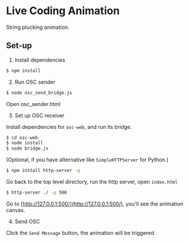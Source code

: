 # Live Coding Animation

String plucking animation.

## Set-up

1. Install dependencies
```sh
$ npm install
```

2. Run OSC sender
```sh
$ node osc_send_bridge.js
```
Open osc_sender.html

3. Set up OSC receiver

Install dependencies for `osc-web`, and run its bridge.
```sh
$ cd osc-web
$ node install
$ node bridge.js
```

(Optional, if you have alternative like `SimpleHTTPServer` for Python.)
```sh
$ npm install http-server -g
```

Go back to the top level directory, run the http server, open `index.html`
```sh
$ http-server ./ -p 500
```

Go to [http://127.0.0.1:500/](http://127.0.0.1:500/), you'll see the animation canvas.

4. Send OSC

Click the `Send Message` button, the animation will be triggered.



